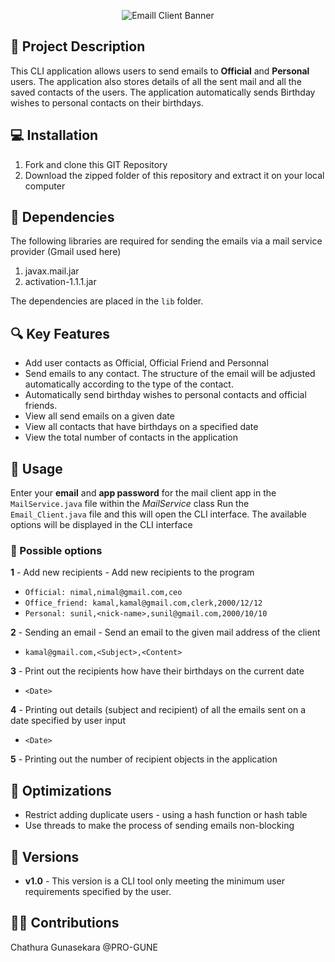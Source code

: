 <p align="center">
  <img src="https://github.com/PRO-GUNE/Email-Client/blob/66ee154e2ac4196e5f3fdf9decc55e7899a72026/%F0%9F%93%A7Email_Client.png" alt="Emaill Client Banner"/>
</p>

## 🧐 Project Description
This CLI application allows users to send emails to **Official** and **Personal** users. The application also stores details of all the sent mail and all the saved contacts of the users. The application automatically sends Birthday wishes to personal contacts on their birthdays.

## 💻 Installation
1. Fork and clone this GIT Repository
2. Download the zipped folder of this repository and extract it on your local computer

## 🔗 Dependencies
The following libraries are required for sending the emails via a mail service provider (Gmail used here)
1. javax.mail.jar
2. activation-1.1.1.jar

The dependencies are placed in the `lib` folder.

## 🔍 Key Features
- Add user contacts as Official, Official Friend and Personnal
- Send emails to any contact. The structure of the email will be adjusted automatically according to the type of the contact.
- Automatically send birthday wishes to personal contacts and official friends.
- View all send emails on a given date
- View all contacts that have birthdays on a specified date
- View the total number of contacts in the application

## 📑 Usage
Enter your **email** and **app password** for the mail client app in the `MailService.java` file within the *MailService* class
Run the `Email_Client.java` file and this will open the CLI interface. The available options will be displayed in the CLI interface
### 🧩 Possible options
**1** - Add new recipients - Add new recipients to the program  
- `Official: nimal,nimal@gmail.com,ceo` 
- `Office_friend: kamal,kamal@gmail.com,clerk,2000/12/12`
- `Personal: sunil,<nick-name>,sunil@gmail.com,2000/10/10`

**2** - Sending an email - Send an email to the given mail address of the client
- `kamal@gmail.com,<Subject>,<Content>`

**3** - Print out the recipients how have their birthdays on the current date
- `<Date>`

**4** - Printing out details (subject and recipient) of all the emails sent on a date specified by user input
- `<Date>`

**5** - Printing out the number of recipient objects in the application

## 🔮 Optimizations
- Restrict adding duplicate users - using a hash function or hash table
- Use threads to make the process of sending emails non-blocking
## 🧪 Versions
- **v1.0** - This version is a CLI tool only meeting the minimum user requirements specified by the user.

## 👨‍💻 Contributions
Chathura Gunasekara @PRO-GUNE
